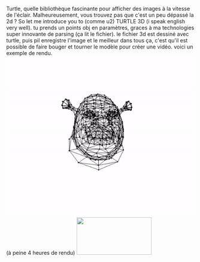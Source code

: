 Turtle, quelle bibliothèque fascinante pour afficher des images à la vitesse de l'éclair. Malheureusement, vous trouvez pas que c'est un peu dépassé la 2d ? So let me introduce you to (comme u2) TURTLE 3D (i speak english very well). tu prends un points obj en paramètres, graces à ma technologies super innovante de parsing (ça lit le fichier). le fichier 3d est dessiné avec turtle, puis pil enregistre l'image et le meilleur dans tous ça, c'est qu'il est possible de faire bouger et tourner le modèle pour créer une vidéo.
voici un exemple de rendu.
<img src=https://github.com/mperrot36/Turtle-3D/blob/main/ezgif-6-db23fec600.gif></br>
(à peine 4 heures de rendu) <img src=https://ih1.redbubble.net/image.511503405.8255/bg,f8f8f8-flat,750x,075,f-pad,750x1000,f8f8f8.u1.jpg width=200 height=100>
